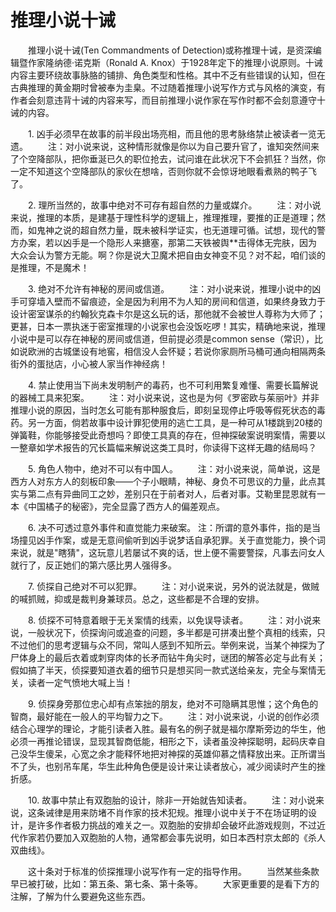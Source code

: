 # 推理小说十诫
　　推理小说十诫(Ten Commandments of Detection)或称推理十诫，是资深编辑暨作家隆纳德‧诺克斯（Ronald A. Knox）于1928年定下的推理小说原则。十诫内容主要环绕故事脉胳的铺排、角色类型和性格。其中不乏有些错误的认知，但在古典推理的黄金期时曾被奉为圭臬。不过随着推理小说写作方式与风格的演变，有作者会刻意违背十诫的内容来写，而目前推理小说作家在写作时都不会刻意遵守十诫的内容。 

　　1. 凶手必须早在故事的前半段出场亮相，而且他的思考脉络禁止被读者一览无遗。
　　注：对小说来说，这种情形就像是你以为自己要升官了，谁知突然间来了个空降部队，把你垂涎已久的职位抢去，试问谁在此状况下不会抓狂？当然，你一定不知道这个空降部队的家伙在想啥，否则你就不会惊讶地眼看煮熟的鸭子飞了。

　　2. 理所当然的，故事中绝对不可存有超自然的力量或媒介。
　　注：对小说来说，推理的本质，是建基于理性科学的逻辑上，推理推理，要推的正是道理；然而，如鬼神之说的超自然力量，既未被科学证实，也无道理可循。试想，现代的警方办案，若以凶手是一个隐形人来搪塞，那第二天铁被舆**击得体无完肤，因为大众会认为警方无能。啊？你是说大卫魔术把自由女神变不见？对不起，咱们谈的是推理，不是魔术！

　　3. 绝对不允许有神秘的房间或信道。
　　注：对小说来说，推理小说中的凶手可穿墙入壁而不留痕迹，全是因为利用不为人知的房间和信道，如果终身致力于设计密室谋杀的约翰狄克森卡尔是这幺玩的话，那他就不会被世人尊称为大师了；更甚，日本一票执迷于密室推理的小说家也会没饭吃啰！其实，精确地来说，推理小说中是可以存在神秘的房间或信道，但前提必须是common sense（常识），比如说欧洲的古城堡设有地窖，相信没人会怀疑；若说你家厕所马桶可通向相隔两条街外的蛋挞店，小心被人家当作神经病！

　　4. 禁止使用当下尚未发明制产的毒药，也不可利用繁复难懂、需要长篇解说的器械工具来犯案。
　　注：对小说来说，这也是为何《罗密欧与茱丽叶》并非推理小说的原因，当时怎幺可能有那种服食后，即刻呈现停止呼吸等假死状态的毒药。另一方面，倘若故事中设计罪犯使用的逃亡工具，是一种可从1楼跳到20楼的弹簧鞋，你能够接受此奇想吗？即使工具真的存在，但神探破案说明案情，需要以一整章如学术报告的冗长篇幅来解说这类工具时，你读得下这样无趣的结局吗？

　　5. 角色人物中，绝对不可以有中国人。
　　注：对小说来说，简单说，这是西方人对东方人的刻板印象——个子小眼睛，神秘、身负不可思议的力量，此点其实与第二点有异曲同工之妙，差别只在于前者对人，后者对事。艾勒里昆恩就有一本《中国橘子的秘密》，完全显露了西方人的偏差观点。

　　6. 决不可透过意外事件和直觉能力来破案。
   注：所谓的意外事件，指的是当场撞见凶手作案，或是无意间偷听到凶手说梦话自承犯罪。关于直觉能力，换个词来说，就是"瞎猜"，这玩意儿若屡试不爽的话，世上便不需要警探，凡事去问女人就行了，反正她们的第六感比男人强得多。

　　7. 侦探自己绝对不可以犯罪。
　　注：对小说来说，另外的说法就是，做贼的喊抓贼，抑或是裁判身兼球员。总之，这些都是不合理的安排。

　　8. 侦探不可特意着眼于无关案情的线索，以免误导读者。
　　注：对小说来说，一般状况下，侦探询问或追查的问题，多半都是可拼凑出整个真相的线索，只不过他们的思考逻辑与众不同，常叫人感到不知所云。举例来说，当某个神探为了尸体身上的最后衣着或刺穿肉体的长矛而钻牛角尖时，谜团的解答必定与此有关；假如搞了半天，侦探要知道衣着的细节只是想买同一款式送给亲友，完全与案情无关，读者一定气愤地大喊上当！

　　9. 侦探身旁那位忠心却有点笨拙的朋友，绝对不可隐瞒其思惟；这个角色的智商，最好能在一般人的平均智力之下。
　　注：对小说来说，小说的创作必须结合心理学的理论，才能引读者入胜。最有名的例子就是福尔摩斯旁边的华生，他必须一再推论错误，显现其智商低能，相形之下，读者虽没神探聪明，起码庆幸自己没华生傻呆，心宽之余才能释怀地把对神探的英雄仰慕之情释放出来。正所谓当不了头，也别吊车尾，华生此种角色便是设计来让读者放心，减少阅读时产生的挫折感。

　　10. 故事中禁止有双胞胎的设计，除非一开始就告知读者。
　　注：对小说来说，这条诫律是用来防堵不肖作家的技术犯规。推理小说中关于不在场证明的设计，是许多作者极力挑战的难关之一。双胞胎的安排却会破坏此游戏规则，不过近代作家若仍要加入双胞胎的人物，通常都会事先说明，如日本西村京太郎的《杀人双曲线》。

　　这十条对于标准的侦探推理小说写作有一定的指导作用。
　　当然某些条款早已被打破，比如：第五条、第七条、第十条等。
　　大家更重要的是看下方的注解，了解为什么要避免这些东西。
